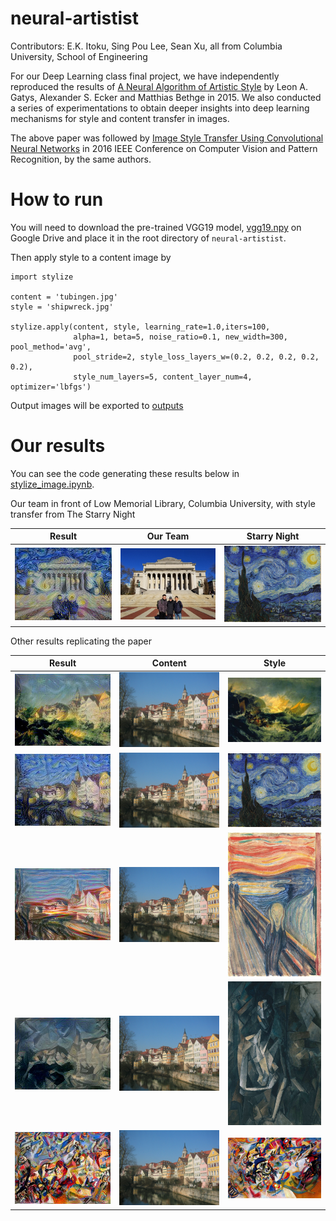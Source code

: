 # neural-artistist
Contributors: E.K. Itoku, Sing Pou Lee, Sean Xu, all from Columbia University, School of Engineering

For our Deep Learning class final project, we have independently reproduced the results of [A Neural Algorithm of Artistic Style](https://arxiv.org/pdf/1508.06576.pdf) by Leon A. Gatys, Alexander S. Ecker and Matthias Bethge in 2015.
We also conducted a series of experimentations to obtain deeper insights into deep learning mechanisms for style and content transfer in images.

The above paper was followed by [Image Style Transfer Using Convolutional Neural Networks](https://www.cv-foundation.org/openaccess/content_cvpr_2016/papers/Gatys_Image_Style_Transfer_CVPR_2016_paper.pdf) in 2016 IEEE Conference on Computer Vision and Pattern Recognition, by the same authors.


# How to run

You will need to download the pre-trained VGG19 model, [vgg19.npy](https://drive.google.com/open?id=1dvv0XiR1nmJVO06EdqLcesJoNYqIcPx7) on Google Drive and place it in the root directory of `neural-artistist`.

Then apply style to a content image by

    import stylize

    content = 'tubingen.jpg'
    style = 'shipwreck.jpg'

    stylize.apply(content, style, learning_rate=1.0,iters=100,
                  alpha=1, beta=5, noise_ratio=0.1, new_width=300, pool_method='avg',
                  pool_stride=2, style_loss_layers_w=(0.2, 0.2, 0.2, 0.2, 0.2),
                  style_num_layers=5, content_layer_num=4, optimizer='lbfgs')

Output images will be exported to [outputs](outputs)

# Our results

You can see the code generating these results below in [stylize_image.ipynb](stylize_image.ipynb).


Our team in front of Low Memorial Library, Columbia University, with style transfer from The Starry Night

Result | Our Team | Starry Night
:-----:|:--------:|:--------:
<img src="outputs/final/csjl_starry_night_w300_i70_lr1.0_alpha1_beta10_nr0.6_lbfgs_avg_ps2_sllw0.2_snl5_cln4_time0.2.jpg" alt="drawing" width="300"/> | <img src="inputs/csjl.jpeg" alt="drawing" width="300"/> | <img src="inputs/starry_night.jpg" alt="drawing" width="300"/>

Other results replicating the paper

Result | Content | Style
:-----:|:--------:|:--------:
<img src="outputs/final/tubingen_shipwreck_w300_i100_lr1.0_alpha1_beta5_nr0.1_lbfgs_avg_ps2_sllw0.2_snl5_cln4_time0.2.jpg" alt="drawing" width="300"/> | <img src="inputs/tubingen.jpg" alt="drawing" width="300"/> | <img src="inputs/shipwreck.jpg" alt="drawing" width="300"/>
<img src="outputs/final/tubingen_starry_night_w300_i50_lr1.0_alpha1_beta100_nr0.1_lbfgs_avg_ps2_sllw0.2_snl5_cln4_time0.2.jpg" alt="drawing" width="300"/> | <img src="inputs/tubingen.jpg" alt="drawing" width="300"/> | <img src="inputs/starry_night.jpg" alt="drawing" width="300"/>
<img src="outputs/final/tubingen_scream_w300_i40_lr2.0_alpha1_beta1000_nr0.1_lbfgs_avg_ps2_sllw0.2_snl5_cln4_time0.2.jpg" alt="drawing" width="300"/> | <img src="inputs/tubingen.jpg" alt="drawing" width="300"/> | <img src="inputs/scream.jpg" alt="drawing" height="230"/>
<img src="outputs/final/tubingen_seated_nude_w300_i200_lr1.0_alpha1_beta1000_nr0.7_lbfgs_avg_ps2_sllw0.2_snl5_cln4_time0.2.jpg" alt="drawing" width="300"/> | <img src="inputs/tubingen.jpg" alt="drawing" width="300"/> | <img src="inputs/seated_nude.jpg" alt="drawing" height="230"/>
<img src="outputs/final/tubingen_composition7_w300_i300_lr1.0_alpha1_beta1000_nr0.6_lbfgs_avg_ps2_sllw0.2_snl5_cln4_time0.2.jpg" alt="drawing" width="300"/> | <img src="inputs/tubingen.jpg" alt="drawing" width="300"/> | <img src="inputs/composition7.jpg" alt="drawing" width="300"/>
